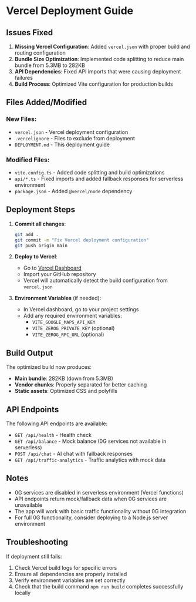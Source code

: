 # Vercel Deployment Guide

## Issues Fixed

1. **Missing Vercel Configuration**: Added `vercel.json` with proper build and routing configuration
2. **Bundle Size Optimization**: Implemented code splitting to reduce main bundle from 5.3MB to 282KB
3. **API Dependencies**: Fixed API imports that were causing deployment failures
4. **Build Process**: Optimized Vite configuration for production builds

## Files Added/Modified

### New Files:
- `vercel.json` - Vercel deployment configuration
- `.vercelignore` - Files to exclude from deployment
- `DEPLOYMENT.md` - This deployment guide

### Modified Files:
- `vite.config.ts` - Added code splitting and build optimizations
- `api/*.ts` - Fixed imports and added fallback responses for serverless environment
- `package.json` - Added `@vercel/node` dependency

## Deployment Steps

1. **Commit all changes**:
   ```bash
   git add .
   git commit -m "Fix Vercel deployment configuration"
   git push origin main
   ```

2. **Deploy to Vercel**:
   - Go to [Vercel Dashboard](https://vercel.com/dashboard)
   - Import your GitHub repository
   - Vercel will automatically detect the build configuration from `vercel.json`

3. **Environment Variables** (if needed):
   - In Vercel dashboard, go to your project settings
   - Add any required environment variables:
     - `VITE_GOOGLE_MAPS_API_KEY`
     - `VITE_ZEROG_PRIVATE_KEY` (optional)
     - `VITE_ZEROG_RPC_URL` (optional)

## Build Output

The optimized build now produces:
- **Main bundle**: 282KB (down from 5.3MB)
- **Vendor chunks**: Properly separated for better caching
- **Static assets**: Optimized CSS and polyfills

## API Endpoints

The following API endpoints are available:
- `GET /api/health` - Health check
- `GET /api/balance` - Mock balance (0G services not available in serverless)
- `POST /api/chat` - AI chat with fallback responses
- `GET /api/traffic-analytics` - Traffic analytics with mock data

## Notes

- 0G services are disabled in serverless environment (Vercel functions)
- API endpoints return mock/fallback data when 0G services are unavailable
- The app will work with basic traffic functionality without 0G integration
- For full 0G functionality, consider deploying to a Node.js server environment

## Troubleshooting

If deployment still fails:
1. Check Vercel build logs for specific errors
2. Ensure all dependencies are properly installed
3. Verify environment variables are set correctly
4. Check that the build command `npm run build` completes successfully locally
